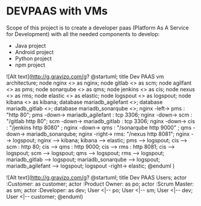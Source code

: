 # DEVPAAS with VMs
Scope of this project is to create a developer paas (Platform As A Service for Development) with all the needed components to develop:
* Java project
* Android project
* Python project
* npm project

![Alt text](http://g.gravizo.com/g?
@startuml;
title Dev PAAS vm architecture;
node nginx <<vm>> as nginx;
node gitlab <<vm>> as scm;
node agilfant <<vm>> as pms;
node sonarqube <<vm>> as qms;
node jenkins <<vm>> as cis;
node nexus <<vm>> as rms;
node elastic <<vm>> as elastic;
node logspout <<vm>> as logspout;
node kibana <<vm>> as kibana;
database mariadb_agilefant <<vm>>;
database mariadb_gitlab <<vm>>;
database mariadb_sonarqube <<vm>>;
nginx -left-> pms : "http 80";
pms -down-> mariadb_agilefant : tcp 3306;
nginx -down-> scm : "/gitlab http 80";
scm -down-> mariadb_gitlab : tcp 3306;
nginx -down-> cis : "/jenkins http 8080" ;
nginx -down-> qms : "/sonarqube http 9000" ;
qms -down-> mariadb_sonarqube;
nginx -right-> rms: "/nexus http 8081";
nginx --> logspout;
nginx --> kibana;
kibana --> elastic;
pms --> logspout;
cis --> scm : http 80;
cis --> qms : http 9000;
cis --> rms : http 8081;
cis --> logspout;
scm --> logspout;
qms --> logspout;
rms --> logspout;
mariadb_gitlab --> logspout;
mariadb_sonarqube --> logspout;
mariadb_agilefant --> logspout;
logspout -right-> elastic;
@enduml
)

![Alt text](http://g.gravizo.com/g?
@startuml;
title Dev PAAS Users;
actor :Customer:      as customer;
actor :Product Owner: as po;
actor :Scrum Master:  as sm;
actor :Developer:     as dev;
User <|-- po;
User <|-- sm;
User <|-- dev;
User <|-- customer;
@enduml)
